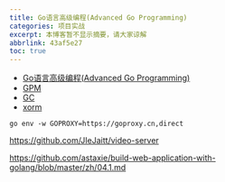 ```yaml
---
title: Go语言高级编程(Advanced Go Programming)
categories: 项目实战
excerpt: 本博客暂不显示摘要，请大家谅解
abbrlink: 43af5e27
toc: true
---
```


- [Go语言高级编程(Advanced Go Programming)](https://chai2010.cn/advanced-go-programming-book/index.html#go%E8%AF%AD%E8%A8%80%E9%AB%98%E7%BA%A7%E7%BC%96%E7%A8%8Badvanced-go-programming)
- [GPM](https://www.bilibili.com/video/BV1wz4y1y7Kd/?spm_id_from=333.337.search-card.all.click&vd_source=555037c225feed26cbf0539c0c68c4eb)
- [GC](https://www.bilibili.com/video/BV1wz4y1y7Kd/?spm_id_from=333.337.search-card.all.click&vd_source=555037c225feed26cbf0539c0c68c4eb)
- [xorm](https://gobook.io/read/gitea.com/xorm/manual-zh-CN/chapter-02/4.columns.html)

```shell
go env -w GOPROXY=https://goproxy.cn,direct
```

https://github.com/JIeJaitt/video-server

https://github.com/astaxie/build-web-application-with-golang/blob/master/zh/04.1.md
